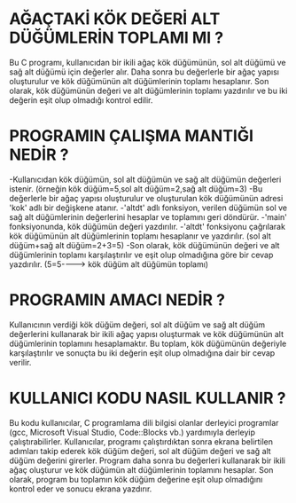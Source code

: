 # AĞAÇTAKİ KÖK DEĞERİ ALT DÜĞÜMLERİN TOPLAMI MI ?

Bu C programı, kullanıcıdan bir ikili ağaç kök düğümünün, sol alt düğümü ve sağ alt düğümü için değerler alır. Daha sonra bu değerlerle bir ağaç yapısı oluşturulur ve kök düğümünün alt düğümlerinin toplamı hesaplanır. Son olarak, kök düğümünün değeri ve alt düğümlerinin toplamı yazdırılır ve bu iki değerin eşit olup olmadığı kontrol edilir. 

# PROGRAMIN ÇALIŞMA MANTIĞI NEDİR ? 
-Kullanıcıdan kök düğümün, sol alt düğümün ve sağ alt düğümün değerleri istenir. 
  (örneğin kök düğüm=5,sol alt düğüm=2,sağ alt düğüm=3) 
-Bu değerlerle bir ağaç yapısı oluşturulur ve oluşturulan kök düğümünün adresi 'kok' adlı bir değişkene atanır. 
-'altdt' adlı fonksiyon, verilen düğümün sol ve sağ alt düğümlerinin değerlerini hesaplar ve toplamını geri döndürür. 
-'main' fonksiyonunda, kök düğümün değeri yazdırılır. 
-'altdt' fonksiyonu çağrılarak kök düğümünün alt düğümlerinin toplamı hesaplanır ve yazdırılır.
  (sol alt düğüm+sağ alt düğüm=2+3=5) 
-Son olarak, kök düğümünün değeri ve alt düğümlerinin toplamı karşılaştırılır ve eşit olup olmadığına göre bir cevap yazdırılır.
   (5=5----> kök düğüm alt düğümün toplamı) 
   
# PROGRAMIN AMACI NEDİR ?
Kullanıcının verdiği kök düğüm değeri, sol alt düğüm ve sağ alt düğüm değerlerini kullanarak bir ikili ağaç yapısı oluşturmak ve kök düğümünün alt düğümlerinin toplamını hesaplamaktır. Bu toplam, kök düğümünün değeriyle karşılaştırılır ve sonuçta bu iki değerin eşit olup olmadığına dair bir cevap verilir. 

# KULLANICI KODU NASIL KULLANIR ?
Bu kodu kullanıcılar, C programlama dili bilgisi olanlar derleyici programlar (gcc, Microsoft Visual Studio, Code::Blocks vb.) yardımıyla derleyip çalıştırabilirler. 
Kullanıcılar, programı çalıştırdıktan sonra ekrana belirtilen adımları takip ederek kök düğüm değeri, sol alt düğüm değeri ve sağ alt düğüm değerini girerler. Program daha sonra bu değerleri kullanarak bir ikili ağaç oluşturur ve kök düğümün alt düğümlerinin toplamını hesaplar. Son olarak, program bu toplamın kök düğüm değerine eşit olup olmadığını kontrol eder ve sonucu ekrana yazdırır. 
